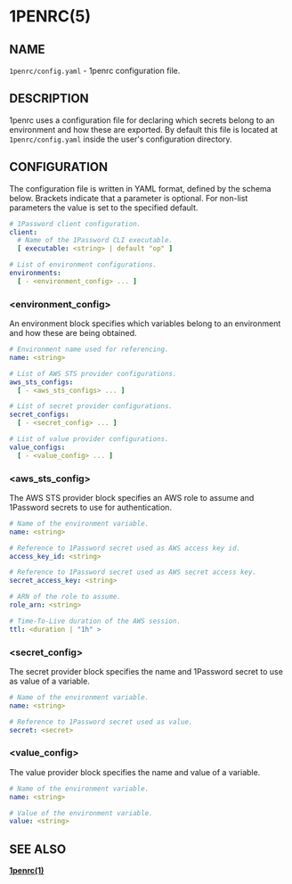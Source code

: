 # 1PENRC(5)

## NAME

`1penrc/config.yaml` - 1penrc configuration file.

## DESCRIPTION

1penrc uses a configuration file for declaring which secrets belong to an environment and how these are exported.
By default this file is located at `1penrc/config.yaml` inside the user's configuration directory.

## CONFIGURATION

The configuration file is written in YAML format, defined by the schema below.
Brackets indicate that a parameter is optional.
For non-list parameters the value is set to the specified default.

```yaml
# 1Password client configuration.
client:
  # Name of the 1Password CLI executable.
  [ executable: <string> | default "op" ]

# List of environment configurations.
environments:
  [ - <environment_config> ... ]
```

### <environment_config>

An environment block specifies which variables belong to an environment
and how these are being obtained.

```yaml
# Environment name used for referencing.
name: <string>

# List of AWS STS provider configurations.
aws_sts_configs:
  [ - <aws_sts_configs> ... ]

# List of secret provider configurations.
secret_configs: 
  [ - <secret_config> ... ]

# List of value provider configurations.
value_configs: 
  [ - <value_config> ... ]
```

### <aws_sts_config>

The AWS STS provider block specifies an AWS role to assume
and 1Password secrets to use for authentication.

```yaml
# Name of the environment variable.
name: <string>

# Reference to 1Password secret used as AWS access key id.
access_key_id: <string>

# Reference to 1Password secret used as AWS secret access key.
secret_access_key: <string>

# ARN of the role to assume.
role_arn: <string>

# Time-To-Live duration of the AWS session. 
ttl: <duration | "1h" >
```

### <secret_config>

The secret provider block specifies the name
and 1Password secret to use as value of a variable.

```yaml
# Name of the environment variable.
name: <string>

# Reference to 1Password secret used as value.
secret: <secret>
```

### <value_config>

The value provider block specifies the name and value of a variable.

```yaml
# Name of the environment variable.
name: <string>

# Value of the environment variable.
value: <string>
```

## SEE ALSO

[**1penrc(1)**](./1penrc.1.md)
